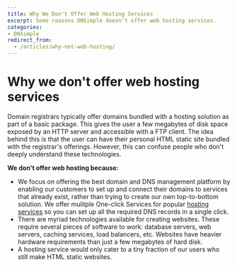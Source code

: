 ```yaml
---
title: Why We Don't Offer Web Hosting Services
excerpt: Some reasons DNSimple doesn't offer web hosting services.
categories:
- DNSimple
redirect_from:
  - /articles/why-not-web-hosting/
---
```


# Why we don't offer web hosting services

Domain registrars typically offer domains bundled with a hosting solution as part of a basic package. This gives the user a few megabytes of disk space exposed by an HTTP server and accessible with a FTP client. The idea behind this is that the user can have their personal HTML static site bundled with the registrar's offerings. However, this can confuse people who don't deeply understand these technologies. 

**We don't offer web hosting because:**

- We focus on offering the best domain and DNS management platform by enabling our customers to set up and connect their domains to services that already exist, rather than trying to create our own top-to-bottom solution. We offer mulitple One-click Services for popular [hosting services](/articles/services/#hosting) so you can set up all the required DNS records in a single click.
- There are myriad technologies available for creating websites. These require several pieces of software to work: database servers, web servers, caching services, load balancers, etc. Websites have heavier hardware requirements than just a few megabytes of hard disk.
- A hosting service would only cater to a tiny fraction of our users who still make HTML static websites.
   
